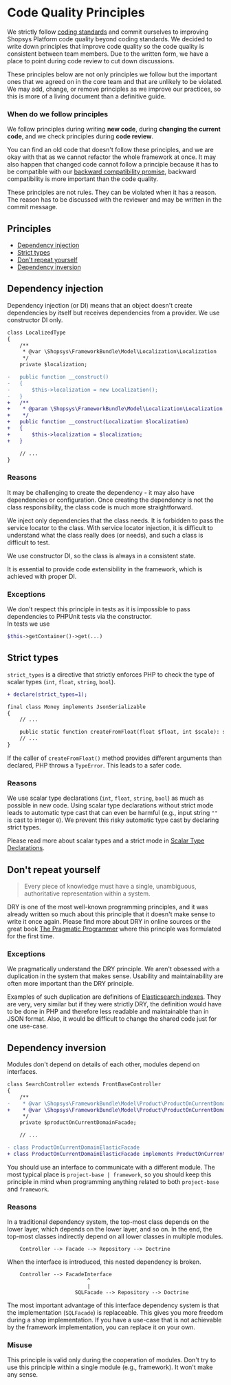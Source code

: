 # Code Quality Principles

We strictly follow [coding standards](coding-standards.md) and commit ourselves to improving Shopsys Platform code quality beyond coding standards.
We decided to write down principles that improve code quality so the code quality is consistent between team members.
Due to the written form, we have a place to point during code review to cut down discussions.

These principles below are not only principles we follow but the important ones that we agreed on in the core team and that are unlikely to be violated.
We may add, change, or remove principles as we improve our practices, so this is more of a living document than a definitive guide.

### When do we follow principles

We follow principles during writing **new code**, during **changing the current code**, and we check principles during **code review**.

You can find an old code that doesn't follow these principles, and we are okay with that as we cannot refactor the whole framework at once.
It may also happen that changed code cannot follow a principle because it has to be compatible with our [backward compatibility promise](backward-compatibility-promise.md), backward compatibility is more important than the code quality.

These principles are not rules. They can be violated when it has a reason.
The reason has to be discussed with the reviewer and may be written in the commit message.

## Principles

* [Dependency injection](#dependency-injection)
* [Strict types](#strict-types)
* [Don't repeat yourself](#dont-repeat-yourself)
* [Dependency inversion](#dependency-inversion)

## Dependency injection

Dependency injection (or DI) means that an object doesn't create dependencies by itself but receives dependencies from a provider.
We use constructor DI only.

```diff
class LocalizedType
{
    /**
     * @var \Shopsys\FrameworkBundle\Model\Localization\Localization
     */
    private $localization;

-   public function __construct()
-   {
-       $this->localization = new Localization();
-   }
+   /**
+    * @param \Shopsys\FrameworkBundle\Model\Localization\Localization $localization
+    */
+   public function __construct(Localization $localization)
+   {
+       $this->localization = $localization;
+   }

    // ...
}
```

### Reasons

It may be challenging to create the dependency - it may also have dependencies or configuration.
Once creating the dependency is not the class responsibility, the class code is much more straightforward.

We inject only dependencies that the class needs. It is forbidden to pass the service locator to the class.
With service locator injection, it is difficult to understand what the class really does (or needs), and such a class is difficult to test.

We use constructor DI, so the class is always in a consistent state.

It is essential to provide code extensibility in the framework, which is achieved with proper DI.

### Exceptions

We don't respect this principle in tests as it is impossible to pass dependencies to PHPUnit tests via the constructor.  
In tests we use
```php
$this->getContainer()->get(...)
```

## Strict types

`strict_types` is a directive that strictly enforces PHP to check the type of scalar types (`int`, `float`, `string`, `bool`).

```diff
+ declare(strict_types=1);

final class Money implements JsonSerializable
{
    // ...

    public static function createFromFloat(float $float, int $scale): self
    // ...
}
```

If the caller of `createFromFloat()` method provides different arguments than declared, PHP throws a `TypeError`.
This leads to a safer code.

### Reasons

We use scalar type declarations (`int`, `float`, `string`, `bool`) as much as possible in new code.
Using scalar type declarations without strict mode leads to automatic type cast that can even be harmful (e.g., input string `""` is cast to integer `0`).
We prevent this risky automatic type cast by declaring strict types.

Please read more about scalar types and a strict mode in [Scalar Type Declarations](https://wiki.php.net/rfc/scalar_type_hints_v5).

## Don't repeat yourself

> Every piece of knowledge must have a single, unambiguous, authoritative representation within a system.

DRY is one of the most well-known programming principles, and it was already written so much about this principle that it doesn't make sense to write it once again.
Please find more about DRY in online sources or the great book [The Pragmatic Programmer](https://pragprog.com/book/tpp/the-pragmatic-programmer) where this principle was formulated for the first time.

### Exceptions

We pragmatically understand the DRY principle. We aren't obsessed with a duplication in the system that makes sense.
Usability and maintainability are often more important than the DRY principle.

Examples of such duplication are definitions of [Elasticsearch indexes](https://github.com/shopsys/shopsys/tree/master/project-base/src/Resources/definition/product).
They are very, very similar but if they were strictly DRY, the definition would have to be done in PHP and therefore less readable and maintainable than in JSON format.
Also, it would be difficult to change the shared code just for one use-case.

## Dependency inversion

Modules don't depend on details of each other, modules depend on interfaces.

```diff
class SearchController extends FrontBaseController
{
    /**
-    * @var \Shopsys\FrameworkBundle\Model\Product\ProductOnCurrentDomainFacade
+    * @var \Shopsys\FrameworkBundle\Model\Product\ProductOnCurrentDomainFacadeInterface
     */
    private $productOnCurrentDomainFacade;

    // ...
```

```diff
- class ProductOnCurrentDomainElasticFacade
+ class ProductOnCurrentDomainElasticFacade implements ProductOnCurrentDomainFacadeInterface
```

You should use an interface to communicate with a different module.
The most typical place is `project-base | framework`, so you should keep this principle in mind when programming anything related to both `project-base` and `framework`.

### Reasons

In a traditional dependency system, the top-most class depends on the lower layer, which depends on the lower layer, and so on.
In the end, the top-most classes indirectly depend on all lower classes in multiple modules.

        Controller --> Facade --> Repository --> Doctrine

When the interface is introduced, this nested dependency is broken.

        Controller --> FacadeInterface
                              ^
                              |
                          SQLFacade --> Repository --> Doctrine

The most important advantage of this interface dependency system is that the implementation (`SQLFacade`) is replaceable.
This gives you more freedom during a shop implementation.
If you have a use-case that is not achievable by the framework implementation, you can replace it on your own.

### Misuse

This principle is valid only during the cooperation of modules.
Don't try to use this principle within a single module (e.g., framework). It won't make any sense.

